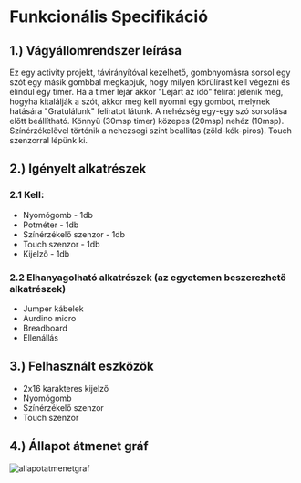 
# Funkcionális Specifikáció 
## 1.) Vágyállomrendszer leírása
Ez egy activity projekt, távirányítóval kezelhető, gombnyomásra sorsol egy szót  egy másik gombbal megkapjuk, hogy milyen körülírást kell végezni és elindul egy timer. Ha a timer lejár akkor "Lejárt az idő" felirat jelenik meg, hogyha kitalálják a szót, akkor meg kell nyomni egy gombot, melynek hatására "Gratulálunk" feliratot látunk. A nehézség egy-egy szó sorsolása előtt beállítható. Könnyű (30msp timer) közepes (20msp) nehéz (10msp). Színérzékelővel történik a nehezsegi szint beallitas (zöld-kék-piros). Touch szenzorral lépünk ki.

## 2.) Igényelt alkatrészek 
### 2.1 Kell:
- Nyomógomb - 1db
- Potméter - 1db
- Színérzékelő szenzor - 1db
- Touch szenzor - 1db
- Kijelző - 1db
### 2.2 Elhanyagolható alkatrészek (az egyetemen beszerezhető alkatrészek)
 - Jumper kábelek
 - Aurdino micro
 - Breadboard
 - Ellenállás

## 3.) Felhasznált eszközök
- 2x16 karakteres kijelző
- Nyomógomb
- Színérzékelő szenzor
- Touch szenzor
## 4.) Állapot átmenet gráf

![allapotatmenetgraf](https://user-images.githubusercontent.com/83598512/169541355-1fc6717c-7b6b-4592-b438-455d5fa442c8.png)
